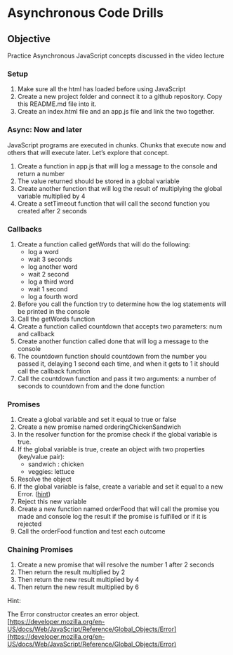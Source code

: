 
# Asynchronous Code Drills

## Objective

Practice Asynchronous JavaScript concepts discussed in the video lecture

### Setup

1.  Make sure all the html has loaded before using JavaScript
2.  Create a new project folder and connect it to a github repository. Copy this README.md file into it.
3.  Create an index.html file and an app.js file and link the two together.

### Async: Now and later

JavaScript programs are executed in chunks. Chunks that execute now and others that will execute later. Let’s explore that concept.

1.  Create a function in app.js that will log a message to the console and return a number
2.  The value returned should be stored in a global variable
3.  Create another function that will log the result of multiplying the global variable multiplied by 4
4.  Create a setTimeout function that will call the second function you created after 2 seconds

### Callbacks

1.  Create a function called getWords that will do the following:
    -   log a word
    -   wait 3 seconds
    -   log another word
    -   wait 2 second
    -   log a third word
    -   wait 1 second
    -   log a fourth word
2.  Before you call the function try to determine how the log statements will be printed in the console
3.  Call the getWords function
4.  Create a function called countdown that accepts two parameters: num and callback
5.  Create another function called done that will log a message to the console
6.  The countdown function should countdown from the number you passed it, delaying 1 second each time, and when it gets to 1 it should call the callback function
7.  Call the countdown function and pass it two arguments: a number of seconds to countdown from and the done function

### Promises

1.  Create a global variable and set it equal to true or false
2.  Create a new promise named orderingChickenSandwich
3.  In the resolver function for the promise check if the global variable is true.
4.  If the global variable is true, create an object with two properties (key/value pair):
    -   sandwich : chicken
    -   veggies: lettuce
5.  Resolve the object
6.  If the global variable is false, create a variable and set it equal to a new Error. ([hint](https://developer.mozilla.org/en-US/docs/Web/JavaScript/Reference/Global_Objects/Error))
7.  Reject this new variable
8.  Create a new function named orderFood that will call the promise you made and console log the result if the promise is fulfilled or if it is rejected
9.  Call the orderFood function and test each outcome

### Chaining Promises

1.  Create a new promise that will resolve the number 1 after 2 seconds
2.  Then return the result multiplied by 2
3.  Then return the new result multiplied by 4
4.  Then return the new result multiplied by 6

Hint:

The Error constructor creates an error object.  [https://developer.mozilla.org/en-US/docs/Web/JavaScript/Reference/Global_Objects/Error](https://developer.mozilla.org/en-US/docs/Web/JavaScript/Reference/Global_Objects/Error)